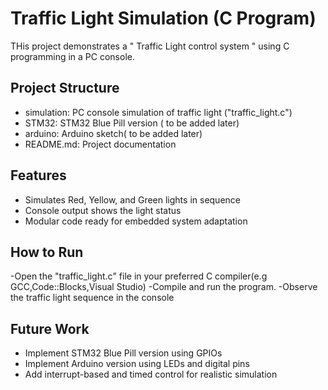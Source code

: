 # Traffic Light Simulation (C Program)

THis project demonstrates a " Traffic Light control system " using C programming in a PC console.

## Project Structure

- simulation: PC console simulation of traffic light ("traffic_light.c")
- STM32: STM32 Blue Pill version ( to be added later)
- arduino: Arduino sketch( to be added later)
- README.md: Project documentation

## Features

- Simulates Red, Yellow, and Green lights in sequence
- Console output shows the light status
- Modular code ready for embedded system adaptation

## How to Run
-Open the "traffic_light.c" file in your preferred C compiler(e.g GCC,Code::Blocks,Visual Studio)
-Compile and run the program.
-Observe the traffic light sequence in the console


## Future Work

- Implement STM32 Blue Pill version using GPIOs
- Implement Arduino version using LEDs and digital pins
- Add interrupt-based and timed control for realistic simulation
